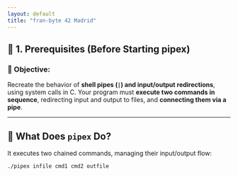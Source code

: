 ```yaml
---
layout: default
title: "fran-byte 42 Madrid"
---
```


## 🔹 1. Prerequisites (Before Starting pipex)

### 📌 Objective:

Recreate the behavior of **shell pipes (`|`) and input/output redirections**, using system calls in C. Your program must **execute two commands in sequence**, redirecting input and output to files, and **connecting them via a pipe**.

---

## 🔧 What Does `pipex` Do?

It executes two chained commands, managing their input/output flow:

```bash
./pipex infile cmd1 cmd2 outfile
